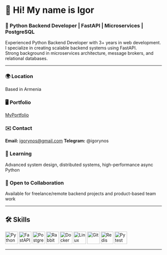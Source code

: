 # 👋 Hi! My name is Igor  
### 🐍 Python Backend Developer | FastAPI | Microservices | PostgreSQL

Experienced Python Backend Developer with 3+ years in web development.  
I specialize in creating scalable backend systems using FastAPI.  
Strong background in microservices architecture, message brokers, and relational databases.

---

### 🌍 Location  
Based in Armenia  

### 🖥️ Portfolio  
[MyPortfolio](https://docs.google.com/document/d/10ixef2YOCVvCCTp1UHvdBDXVdqdpGiz4csNnsggctNw/edit?tab=t.0)

### ✉️ Contact  
**Email:** igorynos@gmail.com
**Telegram:** @igorynos


### 🧠 Learning  
Advanced system design, distributed systems, high-performance async Python

### 🤝 Open to Collaboration  
Available for freelance/remote backend projects and product-based team work

---

## 🛠️ Skills

<p align="left">
  <img src="https://cdn.jsdelivr.net/gh/devicons/devicon/icons/python/python-original.svg" height="40" alt="Python" />
  <img src="https://cdn.jsdelivr.net/gh/devicons/devicon/icons/fastapi/fastapi-original.svg" height="40" alt="FastAPI" />
  <img src="https://cdn.jsdelivr.net/gh/devicons/devicon/icons/postgresql/postgresql-original.svg" height="40" alt="PostgreSQL" />
  <img src="https://cdn.jsdelivr.net/gh/devicons/devicon/icons/rabbitmq/rabbitmq-original.svg" height="40" alt="RabbitMQ" />
  <img src="https://cdn.jsdelivr.net/gh/devicons/devicon/icons/docker/docker-original.svg" height="40" alt="Docker" />
  <img src="https://cdn.jsdelivr.net/gh/devicons/devicon/icons/linux/linux-original.svg" height="40" alt="Linux" />
  <img src="https://cdn.jsdelivr.net/gh/devicons/devicon/icons/git/git-original.svg" height="40" alt="Git" />
  <img src="https://cdn.jsdelivr.net/gh/devicons/devicon/icons/redis/redis-original.svg" height="40" alt="Redis" />
  <img src="https://cdn.jsdelivr.net/gh/devicons/devicon/icons/pytest/pytest-original.svg" height="40" alt="Pytest" />
</p>

---
